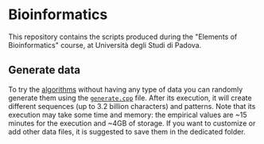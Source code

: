 # Bioinformatics

This repository contains the scripts produced during the "Elements of Bioinformatics" course, at Università degli Studi di Padova.

## Generate data

To try the [algorithms](/algorithms/) without having any type of data you can randomly generate them using the [``` generate.cpp ```](/data/generator.cpp) file. After its execution, it will create different sequences (up to 3.2 billion characters) and patterns. Note that its execution may take some time and memory: the empirical values are ~15 minutes for the execution and ~4GB of storage. If you want to customize or add other data files, it is suggested to save them in the dedicated folder.
